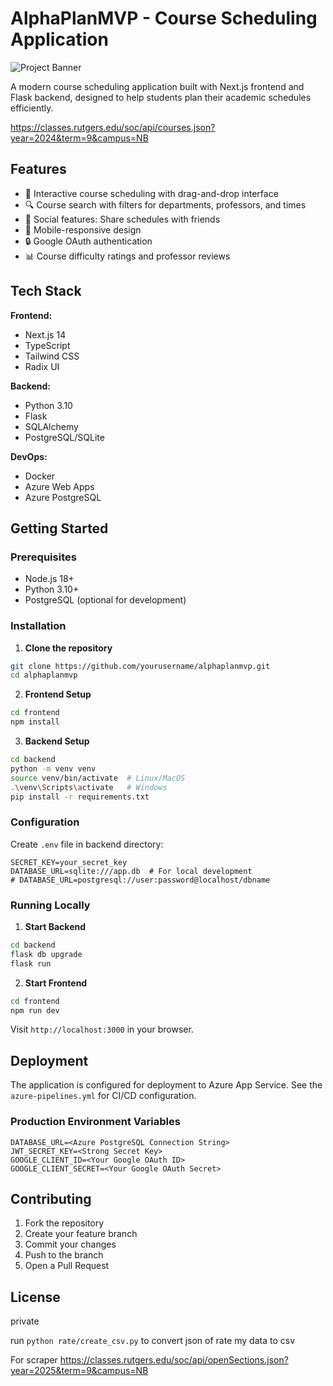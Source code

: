 # AlphaPlanMVP - Course Scheduling Application

![Project Banner](https://via.placeholder.com/1200x400?text=AlphaPlanMVP+Screenshot)

A modern course scheduling application built with Next.js frontend and Flask backend, designed to help students plan their academic schedules efficiently.

https://classes.rutgers.edu/soc/api/courses.json?year=2024&term=9&campus=NB

## Features

- 📅 Interactive course scheduling with drag-and-drop interface
- 🔍 Course search with filters for departments, professors, and times
- 👥 Social features: Share schedules with friends
- 📱 Mobile-responsive design
- 🔒 Google OAuth authentication
- 📊 Course difficulty ratings and professor reviews

## Tech Stack

**Frontend:** 
- Next.js 14
- TypeScript
- Tailwind CSS
- Radix UI

**Backend:** 
- Python 3.10
- Flask
- SQLAlchemy
- PostgreSQL/SQLite

**DevOps:**
- Docker
- Azure Web Apps
- Azure PostgreSQL

## Getting Started

### Prerequisites
- Node.js 18+
- Python 3.10+
- PostgreSQL (optional for development)

### Installation

1. **Clone the repository**
```bash
git clone https://github.com/yourusername/alphaplanmvp.git
cd alphaplanmvp
```

2. **Frontend Setup**
```bash
cd frontend
npm install
```

3. **Backend Setup**
```bash
cd backend
python -m venv venv
source venv/bin/activate  # Linux/MacOS
.\venv\Scripts\activate   # Windows
pip install -r requirements.txt
```

### Configuration

Create `.env` file in backend directory:
```env
SECRET_KEY=your_secret_key
DATABASE_URL=sqlite:///app.db  # For local development
# DATABASE_URL=postgresql://user:password@localhost/dbname
```

### Running Locally

1. **Start Backend**
```bash
cd backend
flask db upgrade
flask run
```

2. **Start Frontend**
```bash
cd frontend
npm run dev
```

Visit `http://localhost:3000` in your browser.

## Deployment

The application is configured for deployment to Azure App Service. See the `azure-pipelines.yml` for CI/CD configuration.

### Production Environment Variables
```env
DATABASE_URL=<Azure PostgreSQL Connection String>
JWT_SECRET_KEY=<Strong Secret Key>
GOOGLE_CLIENT_ID=<Your Google OAuth ID>
GOOGLE_CLIENT_SECRET=<Your Google OAuth Secret>
```

## Contributing

1. Fork the repository
2. Create your feature branch
3. Commit your changes
4. Push to the branch
5. Open a Pull Request

## License
private

run `python rate/create_csv.py` to convert json of rate my data to csv

For scraper https://classes.rutgers.edu/soc/api/openSections.json?year=2025&term=9&campus=NB